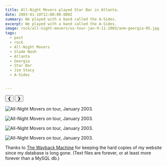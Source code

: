 ```yaml
---
title: All-Night Movers played Star Bar in Atlanta.
date: 2003-01-10T12:00:00.000Z
summary: We played with a band called the A-Sides.
excerpt: We played with a band called the A-Sides.
image: rock/all-night-movers/us-tour-jan-9-11-2003/anm-georgia-05.jpg
tags:
  - post 
  - rock
  - All-Night Movers
  - Slade Nash
  - Atlanta
  - Georgia
  - Star Bar
  - Jim Stacy
  - A-Sides


---
```


<div id="viewport">
    <button id="buttonPrevious">&#10094;</button>
    <button id="buttonNext">&#10095;</button>

![All-Night Movers on tour, January 2003.](/static/img/rock/all-night-movers/us-tour-jan-9-11-2003/anm-georgia-05.jpg)

![All-Night Movers on tour, January 2003.](/static/img/rock/all-night-movers/us-tour-jan-9-11-2003/anm-georgia-06.jpg)

![All-Night Movers on tour, January 2003.](/static/img/rock/all-night-movers/us-tour-jan-9-11-2003/anm-georgia-07.jpg)

![All-Night Movers on tour, January 2003.](/static/img/rock/star-bar-sign.jpg)

</div>
<div id="caption"></div>

Thanks to [The Wayback Machine](https://web.archive.org/web/20040204080957/http://www.allnightmovers.com/) for keeping the hard copies of my website since my database is long gone. (Text files are forever, or at least more forever than a MySQL db.)
